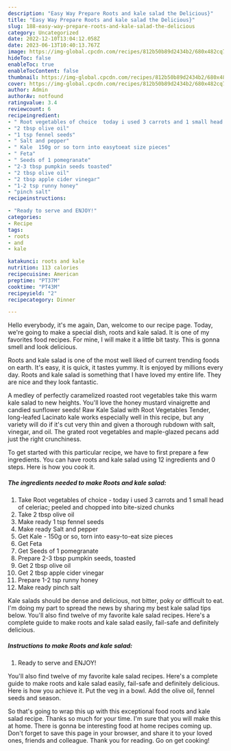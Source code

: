 ```yaml
---
description: "Easy Way Prepare Roots and kale salad the Delicious}"
title: "Easy Way Prepare Roots and kale salad the Delicious}"
slug: 188-easy-way-prepare-roots-and-kale-salad-the-delicious
category: Uncategorized
date: 2022-12-10T13:04:12.058Z
date: 2023-06-13T10:40:13.767Z
image: https://img-global.cpcdn.com/recipes/812b50b89d2434b2/680x482cq70/roots-and-kale-salad-recipe-main-photo.jpg
hideToc: false
enableToc: true
enableTocContent: false
thumbnail: https://img-global.cpcdn.com/recipes/812b50b89d2434b2/680x482cq70/roots-and-kale-salad-recipe-main-photo.jpg
cover: https://img-global.cpcdn.com/recipes/812b50b89d2434b2/680x482cq70/roots-and-kale-salad-recipe-main-photo.jpg
author: Admin
authorAv: notfound
ratingvalue: 3.4
reviewcount: 6
recipeingredient:
- " Root vegetables of choice  today i used 3 carrots and 1 small head of celeriac peeled and chopped into bitesized chunks"
- "2 tbsp olive oil"
- "1 tsp fennel seeds"
- " Salt and pepper"
- " Kale  150g or so torn into easytoeat size pieces"
- " Feta"
- " Seeds of 1 pomegranate"
- "2-3 tbsp pumpkin seeds toasted"
- "2 tbsp olive oil"
- "2 tbsp apple cider vinegar"
- "1-2 tsp runny honey"
- "pinch salt"
recipeinstructions:

- "Ready to serve and ENJOY!"
categories:
- Recipe
tags:
- roots
- and
- kale

katakunci: roots and kale 
nutrition: 113 calories
recipecuisine: American
preptime: "PT37M"
cooktime: "PT43M"
recipeyield: "2"
recipecategory: Dinner

---
```



Hello everybody, it's me again, Dan, welcome to our recipe page. Today, we're going to make a special dish, roots and kale salad. It is one of my favorites food recipes. For mine, I will make it a little bit tasty. This is gonna smell and look delicious.

Roots and kale salad is one of the most well liked of current trending foods on earth. It's easy, it is quick, it tastes yummy. It is enjoyed by millions every day. Roots and kale salad is something that I have loved my entire life. They are nice and they look fantastic.

A medley of perfectly caramelized roasted root vegetables take this warm kale salad to new heights. You&#39;ll love the honey mustard vinaigrette and candied sunflower seeds! Raw Kale Salad with Root Vegetables Tender, long-leafed Lacinato kale works especially well in this recipe, but any variety will do if it&#39;s cut very thin and given a thorough rubdown with salt, vinegar, and oil. The grated root vegetables and maple-glazed pecans add just the right crunchiness.


To get started with this particular recipe, we have to first prepare a few ingredients. You can have roots and kale salad using 12 ingredients and 0 steps. Here is how you cook it.

<!--inarticleads1-->

##### The ingredients needed to make Roots and kale salad:

1. Take  Root vegetables of choice - today i used 3 carrots and 1 small head of celeriac; peeled and chopped into bite-sized chunks
1. Take 2 tbsp olive oil
1. Make ready 1 tsp fennel seeds
1. Make ready  Salt and pepper
1. Get  Kale - 150g or so, torn into easy-to-eat size pieces
1. Get  Feta
1. Get  Seeds of 1 pomegranate
1. Prepare 2-3 tbsp pumpkin seeds, toasted
1. Get 2 tbsp olive oil
1. Get 2 tbsp apple cider vinegar
1. Prepare 1-2 tsp runny honey
1. Make ready pinch salt


Kale salads should be dense and delicious, not bitter, poky or difficult to eat. I&#39;m doing my part to spread the news by sharing my best kale salad tips below. You&#39;ll also find twelve of my favorite kale salad recipes. Here&#39;s a complete guide to make roots and kale salad easily, fail-safe and definitely delicious. 

<!--inarticleads2-->

##### Instructions to make Roots and kale salad:


1. Ready to serve and ENJOY!

You&#39;ll also find twelve of my favorite kale salad recipes. Here&#39;s a complete guide to make roots and kale salad easily, fail-safe and definitely delicious. Here is how you achieve it. Put the veg in a bowl. Add the olive oil, fennel seeds and season. 

So that's going to wrap this up with this exceptional food roots and kale salad recipe. Thanks so much for your time. I'm sure that you will make this at home. There is gonna be interesting food at home recipes coming up. Don't forget to save this page in your browser, and share it to your loved ones, friends and colleague. Thank you for reading. Go on get cooking!

